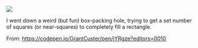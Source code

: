 ![](https://db-feed.s3.amazonaws.com/legacy/Screen_Shot_2018_01_23_at_11_31_22_PM-1516768372087.png)

I went down a weird (but fun) box-packing hole, trying to get a set number of squares (or near-squares) to completely fill a rectangle.

From: https://codepen.io/GrantCuster/pen/jYRgze?editors=0010